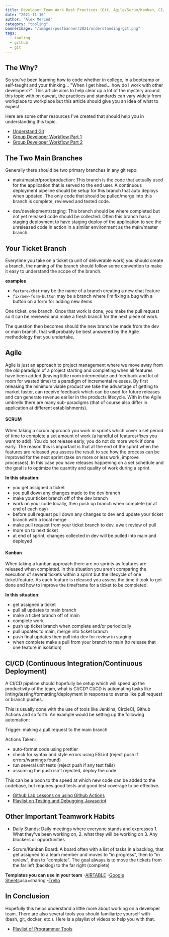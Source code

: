 ```yaml
---
title: Developer Team Work Best Practices (Git, Agile/Scrum/Kanban, CI/CD)
date: "2021-11-16"
author: "Alex Merced"
category: "tooling"
bannerImage: "/images/postbanner/2021/understanding-git.png"
tags:
  - tooling
  - github
  - git
---
```


## The Why?

So you've been learning how to code whether in college, in a bootcamp or self-taught and your thinking... "When I get hired... how do I work with other developers?". This article aims to help clear up a lot of the mystery around this topic with on caveat, the practices and standards can vary widely from workplace to workplace but this article should give you an idea of what to expect.

Here are some other resources I've created that should help you in understanding this topic.

- [Understand Git](https://tuts.alexmercedcoder.dev/2021/1/guidetogit/)
- [Group Developer Workflow Part 1](https://www.youtube.com/watch?v=llDIbfSrRB8)
- [Group Developer Workflow Part 2](https://www.youtube.com/watch?v=n1AfM6fuc9M&t=5s)

## The Two Main Branches

Generally there should be two primary branches in any git repo:

- main/master/prod/production: This branch is the code that actually used for the application that is served to the end user. A continuous deployment pipeline should be setup for this branch that auto deploys when updated. The only code that should be pulled/merge into this branch is complete, reviewed and tested code.

- dev/development/staging: This branch should be where completed but not yet released code should be collected. Often this branch has a staging deployment to have staging deploy of the application to see the unreleased code in action in a similar environment as the main/master branch.

## Your Ticket Branch

Everytime you take on a ticket (a unit of deliverable work) you should create a branch, the naming of the branch should follow some convention to make it easy to understand the scope of the branch.

**examples**

- `feature/chat` may be the name of a branch creating a new chat feature
- `fix/new-form-button` may be a branch where I'm fixing a bug with a button on a form for adding new items

One ticket, one branch. Once that work is done, you make the pull request so it can be reviewed and make a fresh branch for the next piece of work.

The question then becomes should the new branch be made from the dev or main branch, that will probably be best answered by the Agile methodology that you undertake.

## Agile

Agile is just an approach to project management where we move away from the old paradigm of a project starting and completing when all features have been added (leaving little room intermediate and feedback and lot of room for wasted time) to a paradigm of incremental releases. By first releasing the minimum viable product we take the advantage of getting to market faster, can receive feedback which can be used for future releases and can generate revenue earlier in the products lifecycle. With in the Agile umbrello there are many sub-paradigms (that of course also differ in application at different establishments).

#### SCRUM

When taking a scrum approach you work in sprints which cover a set period of time to complete a set amount of work (a handful of features/fixes you want to add). You do not release early, you do not do more work if done early. The reason this is important is that at the end of the sprint when the features are released you assess the result to see how the process can be improved for the next sprint (take on more or less work, improve processes). In this case you have releases happening on a set schedule and the goal is to optimize the quantity and quality of work during a sprint.

**In this situation:**

- you get assigned a ticket
- you pull down any changes made to the dev branch
- make your ticket branch off of the dev branch
- work on your code locally, then push up branch when complete (or at end of each day)
- before pull request pull down any changes to dev and update your ticket branch with a local merge
- make pull request from your ticket branch to dev, await review of pull
- more on to next ticket
- at end of sprint, changes collected in dev will be pulled into main and deployed

#### Kanban

When taking a kanban approach there are no sprints as features are released when completed. In this situation you aren't comparing the execution of several tickets within a sprint but the lifecycle of one ticket/feature. As each feature is released you assess the time it took to get done and how to improve the timeframe for a ticket to be completed.

**In this situation:**

- get assigned a ticket
- pull all updates to main branch
- make a ticket branch off of main
- complete work
- push up ticket branch when complete and/or periodically
- pull updates to main, merge into ticket branch
- push final updates then pull into dev for review in staging
- when complete make a pull from your branch to main (to release that one feature in isolation)

## CI/CD (Continuous Integration/Continuous Deployment)

A CI/CD pipeline should hopefully be setup which will speed up the productivity of the team, what is CI/CD? CI/CD is automating tasks like linting/testing/formatting/deployment in response to events like pull request or branch pushes.

This is usually done with the use of tools like Jenkins, CircleCI, Github Actions and so forth. An example would be setting up the following automation:

Trigger: making a pull request to the main branch

Actions Taken:

- auto-format code using prettier
- check for syntax and style errors using ESLint (reject push if errors/warnings found)
- run several unit tests (reject push if any test fails)
- assuming the push isn't rejected, deploy the code

This can be a boon to the speed at which new code can be added to the codebase, but requires good tests and good test coverage to be effective.

- [Github Lab Lessons on using Github Actions](https://lab.github.com/githubtraining/devops-with-github-actions)
- [Playlist on Testing and Debugging Javascript](https://www.youtube.com/playlist?list=PLY6oTPmKnKbbRBom0Txvg28C6EySkR6Vq)

## Other Important Teamwork Habits

- Daily Stands: Daily meetings where everyone stands and expresses 1. What they've been working on, 2. what they will be working on 3. Any blockers or opportunities

- Scrum/Kanban Board: A board often with a list of tasks in a backlog, that get assigned to a team member and moves to "in progress", then to "in review", then to "complete". The goal always is to move the tickets from the far left (backlog) to the far right (complete)

**Templates you can use in your team** -[AIRTABLE](https://airtable.com/shr60SohWPoKMqKSg) -[Google Sheets](https://docs.google.com/spreadsheets/d/1EkEDhjxSP-dncgimZ_C1QKKrsIwY4vPXk9lFkhWdvGY/edit?)usp=sharing -[Trello](https://trello.com/templates/project-management/project-management-1x4Uql2u)

## In Conclusion

Hopefully this helps understand a little more about working on a developer team. There are also several tools you should familiarize yourself with (bash, git, docker, etc.). Here is a playlist of videos to help you with that.

- [Playlist of Programmer Tools](https://www.youtube.com/playlist?list=PLY6oTPmKnKbYjGEm9nLowExbgkI-epIgg)
